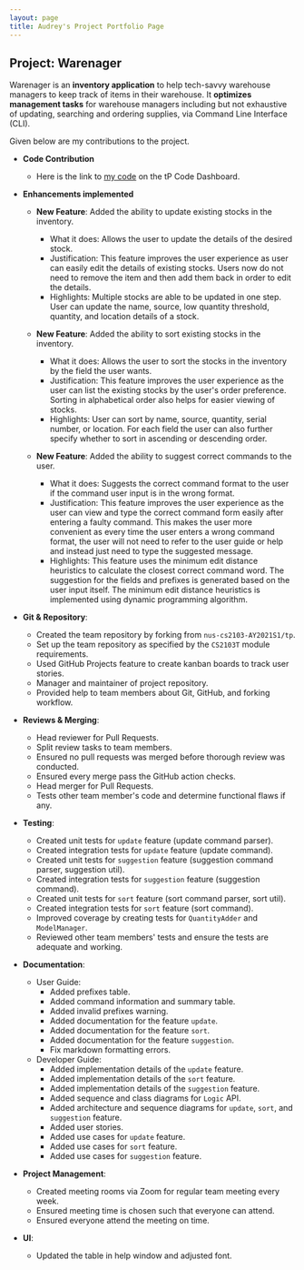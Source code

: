 ```yaml
---
layout: page
title: Audrey's Project Portfolio Page
---
```


## Project: Warenager

Warenager is an **inventory application** to help tech-savvy warehouse managers to keep track of items in their warehouse.
It **optimizes management tasks** for warehouse managers including but not exhaustive of updating,
searching and ordering supplies, via Command Line Interface (CLI).

Given below are my contributions to the project.

* **Code Contribution**
  * Here is the link to [my code](https://nus-cs2103-ay2021s1.github.io/tp-dashboard/#breakdown=true&search=AudreyFelicio&sort=groupTitle&sortWithin=title&since=2020-08-14&timeframe=commit&mergegroup=&groupSelect=groupByRepos&checkedFileTypes=docs~functional-code~test-code~other&tabOpen=true&tabType=authorship&tabAuthor=AudreyFelicio&tabRepo=AY2021S1-CS2103T-T15-3%2Ftp%5Bmaster%5D&authorshipIsMergeGroup=false&authorshipFileTypes=docs~functional-code~test-code~other)
  on the tP Code Dashboard.

* **Enhancements implemented**
  * **New Feature**: Added the ability to update existing stocks in the inventory.
    * What it does: Allows the user to update the details of the desired stock.
    * Justification: This feature improves the user experience as user can easily edit the details of
    existing stocks. Users now do not need to remove the item and then add them back in order to
    edit the details.
    * Highlights: Multiple stocks are able to be updated in one step. User can update the name, source, low quantity
    threshold, quantity, and location details of a stock.

  * **New Feature**: Added the ability to sort existing stocks in the inventory.
    * What it does: Allows the user to sort the stocks in the inventory by the field the user wants.
    * Justification: This feature improves the user experience as the user can list the existing stocks by
    the user's order preference. Sorting in alphabetical order also helps for easier viewing of stocks.
    * Highlights: User can sort by name, source, quantity, serial number, or location. For each field the user can also
    further specify whether to sort in ascending or descending order.
  
  * **New Feature**: Added the ability to suggest correct commands to the user.
    * What it does: Suggests the correct command format to the user if the command user input is in the wrong format.
    * Justification: This feature improves the user experience as the user can view and type the correct command form
    easily after entering a faulty command. This makes the user more convenient as every time the user enters a wrong
    command format, the user will not need to refer to the user guide or help and instead just need to type the suggested
    message.
    * Highlights: This feature uses the minimum edit distance heuristics to calculate the closest correct command word.
    The suggestion for the fields and prefixes is generated based on the user input itself. The minimum edit distance
    heuristics is implemented using dynamic programming algorithm.

* **Git & Repository**:
  * Created the team repository by forking from `nus-cs2103-AY2021S1/tp`.
  * Set up the team repository as specified by the `CS2103T` module requirements.
  * Used GitHub Projects feature to create kanban boards to track user stories.
  * Manager and maintainer of project repository.
  * Provided help to team members about Git, GitHub, and forking workflow.

* **Reviews & Merging**:
  * Head reviewer for Pull Requests.
  * Split review tasks to team members.
  * Ensured no pull requests was merged before thorough review was conducted.
  * Ensured every merge pass the GitHub action checks.
  * Head merger for Pull Requests.
  * Tests other team member's code and determine functional flaws if any.

* **Testing**:
  * Created unit tests for `update` feature (update command parser).
  * Created integration tests for `update` feature (update command).
  * Created unit tests for `suggestion` feature (suggestion command parser, suggestion util).
  * Created integration tests for `suggestion` feature (suggestion command).
  * Created unit tests for `sort` feature (sort command parser, sort util).
  * Created integration tests for `sort` feature (sort command).
  * Improved coverage by creating tests for `QuantityAdder` and `ModelManager`.
  * Reviewed other team members' tests and ensure the tests are adequate and working.

* **Documentation**:
  * User Guide:
    * Added prefixes table.
    * Added command information and summary table.
    * Added invalid prefixes warning.
    * Added documentation for the feature `update`.
    * Added documentation for the feature `sort`.
    * Added documentation for the feature `suggestion`.
    * Fix markdown formatting errors.
  * Developer Guide:
    * Added implementation details of the `update` feature.
    * Added implementation details of the `sort` feature.
    * Added implementation details of the `suggestion` feature.
    * Added sequence and class diagrams for `Logic` API.
    * Added architecture and sequence diagrams for `update`, `sort`, and `suggestion` feature.
    * Added user stories.
    * Added use cases for `update` feature.
    * Added use cases for `sort` feature.
    * Added use cases for `suggestion` feature.

* **Project Management**:
  * Created meeting rooms via Zoom for regular team meeting every week.
  * Ensured meeting time is chosen such that everyone can attend.
  * Ensured everyone attend the meeting on time.

* **UI**:
  * Updated the table in help window and adjusted font.
